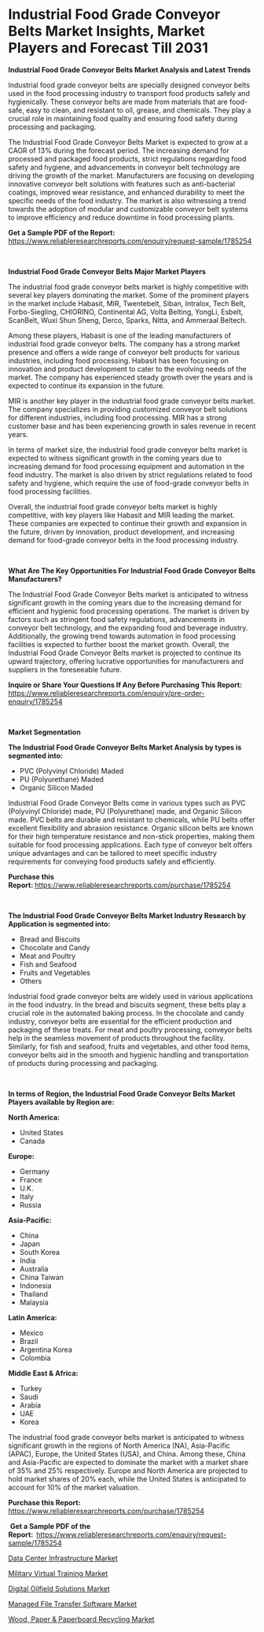 <p><h1>Industrial Food Grade Conveyor Belts Market Insights, Market Players and Forecast Till 2031</h1></p><p><strong>Industrial Food Grade Conveyor Belts Market Analysis and Latest Trends</strong></p>
<p><p>Industrial food grade conveyor belts are specially designed conveyor belts used in the food processing industry to transport food products safely and hygienically. These conveyor belts are made from materials that are food-safe, easy to clean, and resistant to oil, grease, and chemicals. They play a crucial role in maintaining food quality and ensuring food safety during processing and packaging.</p><p>The Industrial Food Grade Conveyor Belts Market is expected to grow at a CAGR of 13% during the forecast period. The increasing demand for processed and packaged food products, strict regulations regarding food safety and hygiene, and advancements in conveyor belt technology are driving the growth of the market. Manufacturers are focusing on developing innovative conveyor belt solutions with features such as anti-bacterial coatings, improved wear resistance, and enhanced durability to meet the specific needs of the food industry. The market is also witnessing a trend towards the adoption of modular and customizable conveyor belt systems to improve efficiency and reduce downtime in food processing plants.</p></p>
<p><strong>Get a Sample PDF of the Report:&nbsp;</strong> <a href="https://www.reliableresearchreports.com/enquiry/request-sample/1785254">https://www.reliableresearchreports.com/enquiry/request-sample/1785254</a></p>
<p>&nbsp;</p>
<p><strong>Industrial Food Grade Conveyor Belts Major Market Players</strong></p>
<p><p>The industrial food grade conveyor belts market is highly competitive with several key players dominating the market. Some of the prominent players in the market include Habasit, MIR, Twentebelt, Siban, Intralox, Tech Belt, Forbo-Siegling, CHIORINO, Continental AG, Volta Belting, YongLi, Esbelt, ScanBelt, Wuxi Shun Sheng, Derco, Sparks, Nitta, and Ammeraal Beltech.</p><p>Among these players, Habasit is one of the leading manufacturers of industrial food grade conveyor belts. The company has a strong market presence and offers a wide range of conveyor belt products for various industries, including food processing. Habasit has been focusing on innovation and product development to cater to the evolving needs of the market. The company has experienced steady growth over the years and is expected to continue its expansion in the future.</p><p>MIR is another key player in the industrial food grade conveyor belts market. The company specializes in providing customized conveyor belt solutions for different industries, including food processing. MIR has a strong customer base and has been experiencing growth in sales revenue in recent years.</p><p>In terms of market size, the industrial food grade conveyor belts market is expected to witness significant growth in the coming years due to increasing demand for food processing equipment and automation in the food industry. The market is also driven by strict regulations related to food safety and hygiene, which require the use of food-grade conveyor belts in food processing facilities.</p><p>Overall, the industrial food grade conveyor belts market is highly competitive, with key players like Habasit and MIR leading the market. These companies are expected to continue their growth and expansion in the future, driven by innovation, product development, and increasing demand for food-grade conveyor belts in the food processing industry.</p></p>
<p>&nbsp;</p>
<p><strong>What Are The Key Opportunities For Industrial Food Grade Conveyor Belts Manufacturers?</strong></p>
<p><p>The Industrial Food Grade Conveyor Belts market is anticipated to witness significant growth in the coming years due to the increasing demand for efficient and hygienic food processing operations. The market is driven by factors such as stringent food safety regulations, advancements in conveyor belt technology, and the expanding food and beverage industry. Additionally, the growing trend towards automation in food processing facilities is expected to further boost the market growth. Overall, the Industrial Food Grade Conveyor Belts market is projected to continue its upward trajectory, offering lucrative opportunities for manufacturers and suppliers in the foreseeable future.</p></p>
<p><strong>Inquire or Share Your Questions If Any Before Purchasing This Report:</strong> <a href="https://www.reliableresearchreports.com/enquiry/pre-order-enquiry/1785254">https://www.reliableresearchreports.com/enquiry/pre-order-enquiry/1785254</a></p>
<p>&nbsp;</p>
<p><strong>Market Segmentation</strong></p>
<p><strong>The Industrial Food Grade Conveyor Belts Market Analysis by types is segmented into:</strong></p>
<p><ul><li>PVC (Polyvinyl Chloride) Maded</li><li>PU (Polyurethane) Maded</li><li>Organic Silicon Maded</li></ul></p>
<p><p>Industrial Food Grade Conveyor Belts come in various types such as PVC (Polyvinyl Chloride) made, PU (Polyurethane) made, and Organic Silicon made. PVC belts are durable and resistant to chemicals, while PU belts offer excellent flexibility and abrasion resistance. Organic silicon belts are known for their high temperature resistance and non-stick properties, making them suitable for food processing applications. Each type of conveyor belt offers unique advantages and can be tailored to meet specific industry requirements for conveying food products safely and efficiently.</p></p>
<p><strong>Purchase this Report:&nbsp;</strong><a href="https://www.reliableresearchreports.com/purchase/1785254">https://www.reliableresearchreports.com/purchase/1785254</a></p>
<p>&nbsp;</p>
<p><strong>The Industrial Food Grade Conveyor Belts Market Industry Research by Application is segmented into:</strong></p>
<p><ul><li>Bread and Biscuits</li><li>Chocolate and Candy</li><li>Meat and Poultry</li><li>Fish and Seafood</li><li>Fruits and Vegetables</li><li>Others</li></ul></p>
<p><p>Industrial food grade conveyor belts are widely used in various applications in the food industry. In the bread and biscuits segment, these belts play a crucial role in the automated baking process. In the chocolate and candy industry, conveyor belts are essential for the efficient production and packaging of these treats. For meat and poultry processing, conveyor belts help in the seamless movement of products throughout the facility. Similarly, for fish and seafood, fruits and vegetables, and other food items, conveyor belts aid in the smooth and hygienic handling and transportation of products during processing and packaging.</p></p>
<p>&nbsp;</p>
<p><strong>In terms of Region, the Industrial Food Grade Conveyor Belts Market Players available by Region are:</strong></p>
<p>
    <p> <strong> North America: </strong>
        <ul>
            <li>United States</li>
            <li>Canada</li>
        </ul>
        </p> 
    <p> <strong> Europe: </strong>
        <ul>
            <li>Germany</li>
            <li>France</li>
            <li>U.K.</li>
            <li>Italy</li>
            <li>Russia</li>
        </ul>
        </p> 
    <p> <strong> Asia-Pacific: </strong>
        <ul>
            <li>China</li>
            <li>Japan</li>
            <li>South Korea</li>
            <li>India</li>
            <li>Australia</li>
            <li>China Taiwan</li>
            <li>Indonesia</li>
            <li>Thailand</li>
            <li>Malaysia</li>
        </ul>
        </p> 
    <p> <strong> Latin America: </strong>
        <ul>
            <li>Mexico</li>
            <li>Brazil</li>
            <li>Argentina Korea</li>
            <li>Colombia</li>
        </ul>
        </p> 
    <p> <strong> Middle East & Africa: </strong>
        <ul>
            <li>Turkey</li>
            <li>Saudi</li>
            <li>Arabia</li>
            <li>UAE</li>
            <li>Korea</li>
        </ul>
    </p>
    </p>
<p><p>The industrial food grade conveyor belts market is anticipated to witness significant growth in the regions of North America (NA), Asia-Pacific (APAC), Europe, the United States (USA), and China. Among these, China and Asia-Pacific are expected to dominate the market with a market share of 35% and 25% respectively. Europe and North America are projected to hold market shares of 20% each, while the United States is anticipated to account for 10% of the market valuation.</p></p>
<p><strong>Purchase this Report: </strong><a href="https://www.reliableresearchreports.com/purchase/1785254">https://www.reliableresearchreports.com/purchase/1785254</a></p>
<p>&nbsp;<strong>Get a Sample PDF of the Report:&nbsp;&nbsp;</strong><a href="https://www.reliableresearchreports.com/enquiry/request-sample/1785254">https://www.reliableresearchreports.com/enquiry/request-sample/1785254</a></p>
<p><strong></strong></p>
<p><p><a href="https://medium.com/@evelynarmstrong2022/data-center-infrastructure-market-analysis-and-sze-forecasted-for-period-from-2024-to-2031-e46ecfba905c">Data Center Infrastructure Market</a></p><p><a href="https://medium.com/@angelaarnold1941/military-virtual-training-nbsp-market-focuses-on-market-share-size-and-projected-forecast-till-f63b27576303">Military Virtual Training Market</a></p><p><a href="https://medium.com/@evelynarmstrong2022/digital-oilfield-solutions-market-share-evolution-and-market-growth-trends-2024-2031-868b9a9f5bbd">Digital Oilfield Solutions Market</a></p><p><a href="https://medium.com/@angelaarnold1941/decoding-managed-file-transfer-software-market-metrics-market-share-trends-and-growth-patterns-d7dceb7f866c">Managed File Transfer Software Market</a></p><p><a href="https://medium.com/@evelynarmstrong2022/analyzing-wood-paper-amp-paperboard-recycling-market-global-industry-perspective-and-forecast-8e93202414b1">Wood, Paper & Paperboard Recycling Market</a></p></p>